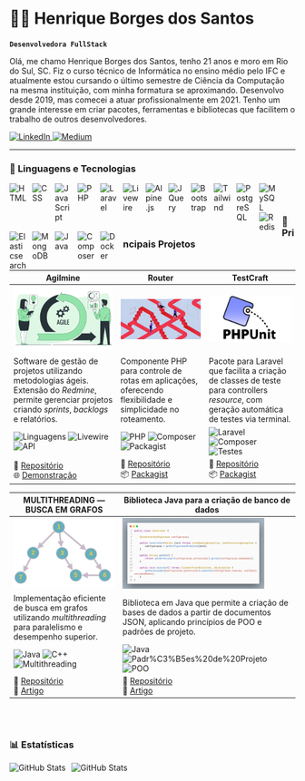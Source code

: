 # 🧑‍💻️ Henrique Borges dos Santos

**`Desenvolvedora FullStack`**

Olá, me chamo Henrique Borges dos Santos, tenho 21 anos e moro em Rio do Sul, SC. Fiz o curso técnico de Informática no ensino médio pelo IFC e atualmente estou cursando o último semestre de Ciência da Computação na mesma instituição, com minha formatura se aproximando. Desenvolvo desde 2019, mas comecei a atuar profissionalmente em 2021. Tenho um grande interesse em criar pacotes, ferramentas e bibliotecas que facilitem o trabalho de outros desenvolvedores.

<p align="left">
<a href="https://www.linkedin.com/in/henrique-borges-dos-santos/">
    <img
        alt="LinkedIn"
        title="Acesse meu LinkedIn"
        src="https://custom-icon-badges.demolab.com/badge/LinkedIn-0077B5?style=for-the-badge&logo=linkedin&logoColor=white"
    />
</a>
<a href="https://medium.com/@henrique.10agr">
    <img
        alt="Medium"
        title="Leia meus artigos no Medium"
        src="https://custom-icon-badges.demolab.com/badge/Medium-000000?style=for-the-badge&logo=medium&logoColor=white"
    />
</a>
</p>

---

### 🤖 Linguagens e Tecnologias

<img
    align="left"
    alt="HTML"
    title="HTML"
    width="30px"
    style="padding-right: 10px;"
    src="https://cdn.jsdelivr.net/gh/devicons/devicon@latest/icons/html5/html5-original.svg"
/>
<img
    align="left"
    alt="CSS"
    title="CSS"
    width="30px"
    style="padding-right: 10px;"
    src="https://cdn.jsdelivr.net/gh/devicons/devicon@latest/icons/css3/css3-original.svg"
/>
<img
    align="left"
    alt="JavaScript"
    title="JavaScript"
    width="30px"
    style="padding-right: 10px;"
    src="https://cdn.jsdelivr.net/gh/devicons/devicon@latest/icons/javascript/javascript-original.svg"
/>
<img
    align="left"
    alt="PHP"
    title="PHP"
    width="30px"
    style="padding-right: 10px;"
    src="https://cdn.jsdelivr.net/gh/devicons/devicon@latest/icons/php/php-original.svg"
/>
<img
    align="left"
    alt="Laravel"
    title="Laravel"
    width="30px"
    style="padding-right: 10px;"
    src="https://cdn.jsdelivr.net/gh/devicons/devicon@latest/icons/laravel/laravel-original.svg"
/>
<img
    align="left"
    alt="Livewire"
    title="Livewire"
    width="30px"
    style="padding-right: 10px;"
    src="https://cdn.jsdelivr.net/gh/devicons/devicon@latest/icons/livewire/livewire-original-wordmark.svg"
/>
<img
    align="left"
    alt="Alpine.js"
    title="Alpine.js"
    width="30px"
    style="padding-right: 10px;"
    src="https://cdn.jsdelivr.net/gh/devicons/devicon@latest/icons/alpinejs/alpinejs-original.svg"
/>
<img
    align="left"
    alt="JQuery"
    title="JQuery"
    width="30px"
    style="padding-right: 10px;"
    src="https://cdn.jsdelivr.net/gh/devicons/devicon@latest/icons/jquery/jquery-original.svg"
/>
<img
    align="left"
    alt="Bootstrap"
    title="Bootstrap"
    width="30px"
    style="padding-right: 10px;"
    src="https://cdn.jsdelivr.net/gh/devicons/devicon@latest/icons/bootstrap/bootstrap-original.svg"
/>
<img
    align="left"
    alt="Tailwind"
    title="Tailwind"
    width="30px"
    style="padding-right: 10px;"
    src="https://cdn.jsdelivr.net/gh/devicons/devicon@latest/icons/tailwindcss/tailwindcss-original.svg"
/>
<img
    align="left"
    alt="PostgreSQL"
    title="PostgreSQL"
    width="30px"
    style="padding-right: 10px;"
    src="https://cdn.jsdelivr.net/gh/devicons/devicon@latest/icons/postgresql/postgresql-original.svg"
/>
<img
    align="left"
    alt="MySQL"
    title="MySQL"
    width="30px"
    style="padding-right: 10px;"
    src="https://cdn.jsdelivr.net/gh/devicons/devicon@latest/icons/mysql/mysql-original.svg"
/>
<img
    align="left"
    alt="Redis"
    title="Redis"
    width="30px"
    style="padding-right: 10px;"
    src="https://cdn.jsdelivr.net/gh/devicons/devicon@latest/icons/redis/redis-original.svg"
/>
<img
    align="left"
    alt="Elasticsearch"
    title="Elasticsearch"
    width="30px"
    style="padding-right: 10px;"
    src="https://cdn.jsdelivr.net/gh/devicons/devicon@latest/icons/elasticsearch/elasticsearch-original.svg"
/>
<img
    align="left"
    alt="MongoDB"
    title="MongoDB"
    width="30px"
    style="padding-right: 10px;"
    src="https://cdn.jsdelivr.net/gh/devicons/devicon@latest/icons/mongodb/mongodb-original.svg"
/>
<img
    align="left"
    alt="Java"
    title="Java"
    width="30px"
    style="padding-right: 10px;"
    src="https://cdn.jsdelivr.net/gh/devicons/devicon@latest/icons/java/java-original.svg"
/>
<img
    align="left"
    alt="Composer"
    title="Composer"
    width="30px"
    style="padding-right: 10px;"
    src="https://cdn.jsdelivr.net/gh/devicons/devicon@latest/icons/composer/composer-original.svg"
/>
<img
    align="left"
    alt="Docker"
    title="Docker"
    width="30px"
    style="padding-right: 10px;"
    src="https://cdn.jsdelivr.net/gh/devicons/devicon@latest/icons/docker/docker-original.svg"
/>

<br/>
<br/>

### 🚀 Principais Projetos

| **Agilmine**                                                                                          | **Router**                                                                                         | **TestCraft**                                                                                          |
|-------------------------------------------------------------------------------------------------------|----------------------------------------------------------------------------------------------------|--------------------------------------------------------------------------------------------------------|
| <img src="./agilmine.jpg" alt="Agilmine" width="250px" />                        | <img src="./router.jpeg" alt="Router" width="250px" />                       | <img src="./TestCraft.webp" alt="TestCraft" width="250px" />                        |
| Software de gestão de projetos utilizando metodologias ágeis. Extensão do *Redmine*, permite gerenciar projetos criando *sprints*, *backlogs* e relatórios. | Componente PHP para controle de rotas em aplicações, oferecendo flexibilidade e simplicidade no roteamento. | Pacote para Laravel que facilita a criação de classes de teste para controllers *resource*, com geração automática de testes via terminal. |
| ![Linguagens](https://img.shields.io/badge/Laravel-blue) ![Livewire](https://img.shields.io/badge/Livewire-red) ![API](https://img.shields.io/badge/Redmine-API-yellow) | ![PHP](https://img.shields.io/badge/Linguagem-PHP-blue) ![Composer](https://img.shields.io/badge/Composer-orange) ![Packagist](https://img.shields.io/badge/Packagist-brightgreen) | ![Laravel](https://img.shields.io/badge/Laravel-blue) ![Composer](https://img.shields.io/badge/Composer-orange) ![Testes](https://img.shields.io/badge/Testes%20Unit%C3%A1rios-green) |
| 📂 [Repositório](https://github.com/HenriqueBS0/agilmine) <br> 🌐 [Demonstração](http://agilmine.henriquebs0.site/) | 📂 [Repositório](https://github.com/HenriqueBS0/router) <br> 📦 [Packagist](https://packagist.org/packages/henriquebs0/router) | 📂 [Repositório](https://github.com/fabtec-ifc/testcraft) <br> 📦 [Packagist](https://packagist.org/packages/fabtec/test-craft) |

| **MULTITHREADING — BUSCA EM GRAFOS**                                                                  | **Biblioteca Java para a criação de banco de dados**                                               |
|-------------------------------------------------------------------------------------------------------|----------------------------------------------------------------------------------------------------|
| <img src="./Grafo.webp" alt="Busca em Grafos" width="250px" />                 | <img src="LibJava.webp" alt="Biblioteca Java" width="250px" />              |
| Implementação eficiente de busca em grafos utilizando *multithreading* para paralelismo e desempenho superior. | Biblioteca em Java que permite a criação de bases de dados a partir de documentos JSON, aplicando princípios de POO e padrões de projeto. |
| ![Java](https://img.shields.io/badge/Java-blue) ![C++](https://img.shields.io/badge/C%2B%2B-yellow) ![Multithreading](https://img.shields.io/badge/Multithreading-red) | ![Java](https://img.shields.io/badge/Java-blue) ![Padr%C3%B5es%20de%20Projeto](https://img.shields.io/badge/Padr%C3%B5es%20de%20Projeto-brightgreen) ![POO](https://img.shields.io/badge/POO-orange) |
| 📂 [Repositório](https://github.com/HenriqueBS0/busca-grafo-multithread) <br> 📝 [Artigo](https://medium.com/@henrique.10agr/multithreading-busca-em-grafos-7df3103fe723) | 📂 [Repositório](https://github.com/HenriqueBS0/biblioteca-criacao-banco-dados) <br> 📝 [Artigo](https://medium.com/@henrique.10agr/biblioteca-java-para-a-cria%C3%A7%C3%A3o-de-banco-de-dados-bd5b23f4e129) |

<br/>
<br/>

### 📊 Estatísticas

<div>

  <img
    align="left"
    alt="GitHub Stats"
    height="200"
    style="padding-right: 10px;"
    src="https://github-readme-stats.vercel.app/api?username=HenriqueBS0&theme=vue&show_icons=true&include_all_commits=true&locale=pt-br"
  />

<img
      align="left"
      alt="GitHub Stats"
      height="200"
      src="https://github-readme-stats.vercel.app/api/top-langs/?username=HenriqueBS0&theme=vue&layout=compact&custom_title=Tecnologias&langs_count=9"
  />

</div>
